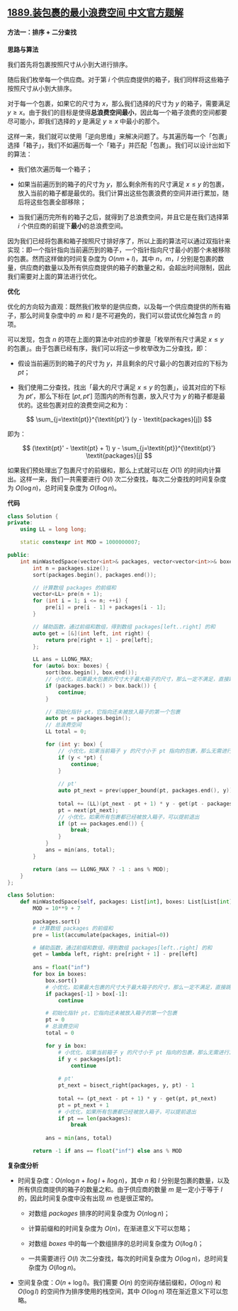 ## [1889.装包裹的最小浪费空间 中文官方题解](https://leetcode.cn/problems/minimum-space-wasted-from-packaging/solutions/100000/zhuang-bao-guo-de-zui-xiao-lang-fei-kong-90lk)
#### 方法一：排序 + 二分查找

**思路与算法**

我们首先将包裹按照尺寸从小到大进行排序。

随后我们枚举每一个供应商。对于第 $i$ 个供应商提供的箱子，我们同样将这些箱子按照尺寸从小到大排序。

对于每一个包裹，如果它的尺寸为 $x$，那么我们选择的尺寸为 $y$ 的箱子，需要满足 $y \geq x$。由于我们的目标是使得**总浪费空间最小**，因此每一个箱子浪费的空间都要尽可能小，即我们选择的 $y$ 是满足 $y \geq x$ 中最小的那个。

这样一来，我们就可以使用「逆向思维」来解决问题了。与其遍历每一个「包裹」选择「箱子」，我们不如遍历每一个「箱子」并匹配「包裹」。我们可以设计出如下的算法：

- 我们依次遍历每一个箱子；

- 如果当前遍历到的箱子的尺寸为 $y$，那么剩余所有的尺寸满足 $x \leq y$ 的包裹，放入当前的箱子都是最优的。我们计算出这些包裹浪费的空间并进行累加，随后将这些包裹全部移除；

- 当我们遍历完所有的箱子之后，就得到了总浪费空间，并且它是在我们选择第 $i$ 个供应商的前提下**最小**的总浪费空间。

因为我们已经将包裹和箱子按照尺寸排好序了，所以上面的算法可以通过双指针来实现：即一个指针指向当前遍历到的箱子，一个指针指向尺寸最小的那个未被移除的包裹。然而这样做的时间复杂度为 $O(nm + l)$，其中 $n$，$m$，$l$ 分别是包裹的数量，供应商的数量以及所有供应商提供的箱子的数量之和，会超出时间限制，因此我们需要对上面的算法进行优化。

**优化**

优化的方向较为直观：既然我们枚举的是供应商，以及每一个供应商提供的所有箱子，那么时间复杂度中的 $m$ 和 $l$ 是不可避免的，我们可以尝试优化掉包含 $n$ 的项。

可以发现，包含 $n$ 的项在上面的算法中对应的步骤是「枚举所有尺寸满足 $x \leq y$ 的包裹」。由于包裹已经有序，我们可以将这一步枚举改为二分查找，即：

- 假设当前遍历到的箱子的尺寸为 $y$，并且剩余的尺寸最小的包裹对应的下标为 $\textit{pt}$；

- 我们使用二分查找，找出「最大的尺寸满足 $x \leq y$ 的包裹」，设其对应的下标为 $\textit{pt}'$，那么下标在 $[\textit{pt}, \textit{pt}']$ 范围内的所有包裹，放入尺寸为 $y$ 的箱子都是最优的。这些包裹对应的浪费空间之和为：

$$
\sum_{j=\textit{pt}}^{\textit{pt}'} (y - \textit{packages}[j])
$$

即为：

$$
(\textit{pt}' - \textit{pt} + 1) y - \sum_{j=\textit{pt}}^{\textit{pt}'} \textit{packages}[j]
$$

如果我们预处理出了包裹尺寸的前缀和，那么上式就可以在 $O(1)$ 的时间内计算出。这样一来，我们一共需要进行 $O(l)$ 次二分查找，每次二分查找的时间复杂度为 $O(\log n)$，总时间复杂度为 $O(l \log n)$。

**代码**

```C++ [sol1-C++]
class Solution {
private:
    using LL = long long;

    static constexpr int MOD = 1000000007;

public:
    int minWastedSpace(vector<int>& packages, vector<vector<int>>& boxes) {
        int n = packages.size();
        sort(packages.begin(), packages.end());

        // 计算数组 packages 的前缀和
        vector<LL> pre(n + 1);
        for (int i = 1; i <= n; ++i) {
            pre[i] = pre[i - 1] + packages[i - 1];
        }

        // 辅助函数，通过前缀和数组，得到数组 packages[left..right] 的和
        auto get = [&](int left, int right) {
            return pre[right + 1] - pre[left];
        };

        LL ans = LLONG_MAX;
        for (auto& box: boxes) {
            sort(box.begin(), box.end());
            // 小优化，如果最大包裹的尺寸大于最大箱子的尺寸，那么一定不满足，直接跳过
            if (packages.back() > box.back()) {
                continue;
            }

            // 初始化指针 pt，它指向还未被放入箱子的第一个包裹
            auto pt = packages.begin();
            // 总浪费空间
            LL total = 0;

            for (int y: box) {
                // 小优化，如果当前箱子 y 的尺寸小于 pt 指向的包裹，那么无需进行二分查找
                if (y < *pt) {
                    continue;
                }
                
                // pt'
                auto pt_next = prev(upper_bound(pt, packages.end(), y));
                
                total += (LL)(pt_next - pt + 1) * y - get(pt - packages.begin(), pt_next - packages.begin());
                pt = next(pt_next);
                // 小优化，如果所有包裹都已经被放入箱子，可以提前退出
                if (pt == packages.end()) {
                    break;
                }
            }
            ans = min(ans, total);
        }

        return (ans == LLONG_MAX ? -1 : ans % MOD);
    }
};
```

```Python [sol1-Python3]
class Solution:
    def minWastedSpace(self, packages: List[int], boxes: List[List[int]]) -> int:
        MOD = 10**9 + 7
        
        packages.sort()
        # 计算数组 packages 的前缀和
        pre = list(accumulate(packages, initial=0))

        # 辅助函数，通过前缀和数组，得到数组 packages[left..right] 的和
        get = lambda left, right: pre[right + 1] - pre[left]
        
        ans = float("inf")
        for box in boxes:
            box.sort()
            # 小优化，如果最大包裹的尺寸大于最大箱子的尺寸，那么一定不满足，直接跳过
            if packages[-1] > box[-1]:
                continue

            # 初始化指针 pt，它指向还未被放入箱子的第一个包裹
            pt = 0
            # 总浪费空间
            total = 0

            for y in box:
                # 小优化，如果当前箱子 y 的尺寸小于 pt 指向的包裹，那么无需进行二分查找
                if y < packages[pt]:
                    continue
                
                # pt'
                pt_next = bisect_right(packages, y, pt) - 1
                
                total += (pt_next - pt + 1) * y - get(pt, pt_next)
                pt = pt_next + 1
                # 小优化，如果所有包裹都已经被放入箱子，可以提前退出
                if pt == len(packages):
                    break
            
            ans = min(ans, total)

        return -1 if ans == float("inf") else ans % MOD
```

**复杂度分析**

- 时间复杂度：$O(n \log n + l \log l + l \log n)$，其中 $n$ 和 $l$ 分别是包裹的数量，以及所有供应商提供的箱子的数量之和。由于供应商的数量 $m$ 是一定小于等于 $l$ 的，因此时间复杂度中没有出现 $m$ 也是很正常的。

    - 对数组 $\textit{packages}$ 排序的时间复杂度为 $O(n \log n)$；

    - 计算前缀和的时间复杂度为 $O(n)$，在渐进意义下可以忽略；

    - 对数组 $\textit{boxes}$ 中的每一个数组排序的总时间复杂度为 $O(l \log l)$；

    - 一共需要进行 $O(l)$ 次二分查找，每次的时间复杂度为 $O(\log n)$，总时间复杂度为 $O(l \log n)$。

- 空间复杂度：$O(n + \log l)$。我们需要 $O(n)$ 的空间存储前缀和，$O(\log n)$ 和 $O(\log l)$ 的空间作为排序使用的栈空间，其中 $O(\log n)$ 项在渐近意义下可以忽略。